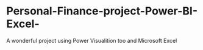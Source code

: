 # Personal-Finance-project-Power-BI-Excel-
A wonderful project using Power Visualition too and Microsoft Excel
